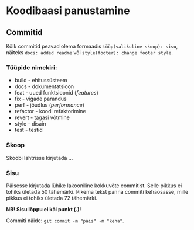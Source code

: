 # Koodibaasi panustamine

## Commitid

Kõik commitid peavad olema formaadis `tüüp(valikuline skoop): sisu`, näiteks `docs: added readme` või `style(footer): change footer style`.

### Tüüpide nimekiri:

- build - ehitussüsteem
- docs - dokumentatsioon
- feat - uued funktsioonid (_features_)
- fix - vigade parandus
- perf - jõudlus (_performance_)
- refactor - koodi refaktorimine
- revert - tagasi võtmine
- style - disain
- test - testid

### Skoop

Skoobi lahtrisse kirjutada ...

### Sisu

Päisesse kirjutada lühike lakooniline kokkuvõte commitist. Selle pikkus ei tohiks ületada 50 tähemärki. Pikema tekst panna commiti kehaosasse, mille pikkus ei tohiks ületada 72 tähemärki.

**NB! Sisu lõppu ei käi punkt (.)!**

Commiti näide: `git commit -m "päis" -m "keha"`.
